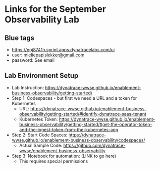 # Links for the September Observability Lab

## Blue tags
* https://epj8741h.sprint.apps.dynatracelabs.com/ui
* user: mieliepapislekker@gmail.com
* password: See email 

## Lab Environment Setup
* Lab Instruction: https://dynatrace-wwse.github.io/enablement-business-observability/getting-started/
* Step 1: Codespaces - but first we need a URL and a token for Kubernetes
  * URL: https://dynatrace-wwse.github.io/enablement-business-observability/getting-started/#identify-dynatrace-saas-tenant
  * Kubernetes Token: https://dynatrace-wwse.github.io/enablement-business-observability/getting-started/#get-the-operator-token-and-the-ingest-token-from-the-kubernetes-app
* Step 2: Start Code Spaces: https://dynatrace-wwse.github.io/enablement-business-observability/codespaces/
  * Actual Sample Code: https://github.com/dynatrace-wwse/enablement-business-observability
* Step 3: Notebook for automation: (LINK to go here)
  * This requires special permissions  
